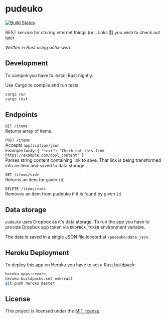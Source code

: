 # pudeuko
[![Build Status](https://travis-ci.org/Deseteral/pudeuko.svg?branch=master)](https://travis-ci.org/Deseteral/pudeuko)

REST service for storing internet things (or... links 🤔) you wish to check out later.

*Written in Rust using actix-web.*

## Development
To compile you have to install Rust nightly.

Use Cargo to compile and run tests:
```sh
cargo run
cargo test
```

## Endpoints
`GET /items` \
Returns array of items.

`POST /items` \
Accepts `application/json` \
Example body: `{ "text": "Check out this link https://example.com/cool_content" }` \
Parses string content containing link to save. That link is being transformed into an item and saved
to data storage.

`GET /items/<id>` \
Returns an item for given `id`.

`DELETE /items/<id>` \
Removes an item from pudeuko if it is found by given `id`.

## Data storage
`pudeuko` uses Dropbox as it's data storage. To run the app you have to provide Dropbox app token
via  `DROPBOX_TOKEN` environment variable.

The data is saved in a single JSON file located at `/pudeuko/data.json`.

## Heroku Deployment
To deploy this app on Heroku you have to set a Rust buildpack:
```sh
heroku apps:create
heroku buildpacks:set emk/rust
git push heroku master
```

## License
This project is licensed under the [MIT license](LICENSE).
